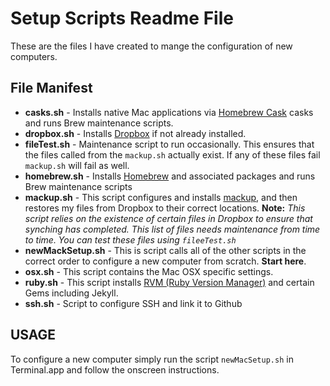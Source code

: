 # Setup Scripts Readme File
These are the files I have created to mange the configuration of new computers.

## File Manifest
* **casks.sh** - Installs native Mac applications via [Homebrew Cask](https://github.com/caskroom/homebrew-cask) casks and runs Brew maintenance scripts.
* **dropbox.sh** - Installs [Dropbox](http://dropbox.com) if not already installed.
* **fileTest.sh** - Maintenance script to run occasionally.  This ensures that the files called from the `mackup.sh` actually exist.  If any of these files fail `mackup.sh` will fail as well.
* **homebrew.sh** - Installs [Homebrew](http://brew.sh/) and associated packages and runs Brew maintenance scripts
* **mackup.sh** - This script configures and installs [mackup](https://github.com/lra/mackup), and then restores my files from Dropbox to their correct locations.  **Note:** *This script relies on the existence of certain files in Dropbox to ensure that synching has completed.  This list of files needs maintenance from time to time.  You can test these files using `fileeTest.sh`*
* **newMackSetup.sh** - This is script calls all of the other scripts in the correct order to configure a new computer from scratch.  **Start here**.
* **osx.sh** - This script contains the Mac OSX specific settings.
* **ruby.sh** - This script installs [RVM (Ruby Version Manager)](http://rvm.io/) and certain Gems including Jekyll.
* **ssh.sh** - Script to configure SSH and link it to Github


## USAGE
To configure a new computer simply run the script `newMacSetup.sh` in Terminal.app and follow the onscreen instructions.
